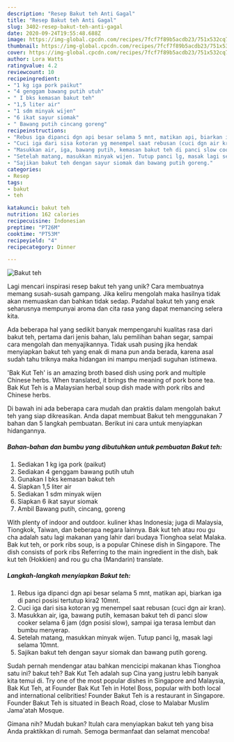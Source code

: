 ```yaml
---
description: "Resep Bakut teh Anti Gagal"
title: "Resep Bakut teh Anti Gagal"
slug: 3402-resep-bakut-teh-anti-gagal
date: 2020-09-24T19:55:48.688Z
image: https://img-global.cpcdn.com/recipes/7fcf7f89b5acdb23/751x532cq70/bakut-teh-foto-resep-utama.jpg
thumbnail: https://img-global.cpcdn.com/recipes/7fcf7f89b5acdb23/751x532cq70/bakut-teh-foto-resep-utama.jpg
cover: https://img-global.cpcdn.com/recipes/7fcf7f89b5acdb23/751x532cq70/bakut-teh-foto-resep-utama.jpg
author: Lora Watts
ratingvalue: 4.2
reviewcount: 10
recipeingredient:
- "1 kg iga pork paikut"
- "4 genggam bawang putih utuh"
- " I bks kemasan bakut teh"
- "1,5 liter air"
- "1 sdm minyak wijen"
- "6 ikat sayur siomak"
- " Bawang putih cincang goreng"
recipeinstructions:
- "Rebus iga dipanci dgn api besar selama 5 mnt, matikan api, biarkan iga di panci posisi tertutup kira2 10mnt."
- "Cuci iga dari sisa kotoran yg menempel saat rebusan (cuci dgn air kran)."
- "Masukkan air, iga, bawang putih, kemasan bakut teh di panci slow cooker selama 6 jam (dgn posisi slow), sampai iga terasa lembut dan bumbu menyerap."
- "Setelah matang, masukkan minyak wijen. Tutup panci lg, masak lagi selama 10mnt."
- "Sajikan bakut teh dengan sayur siomak dan bawang putih goreng."
categories:
- Resep
tags:
- bakut
- teh

katakunci: bakut teh 
nutrition: 162 calories
recipecuisine: Indonesian
preptime: "PT26M"
cooktime: "PT53M"
recipeyield: "4"
recipecategory: Dinner

---
```



![Bakut teh](https://img-global.cpcdn.com/recipes/7fcf7f89b5acdb23/751x532cq70/bakut-teh-foto-resep-utama.jpg)

Lagi mencari inspirasi resep bakut teh yang unik? Cara membuatnya memang susah-susah gampang. Jika keliru mengolah maka hasilnya tidak akan memuaskan dan bahkan tidak sedap. Padahal bakut teh yang enak seharusnya mempunyai aroma dan cita rasa yang dapat memancing selera kita.

Ada beberapa hal yang sedikit banyak mempengaruhi kualitas rasa dari bakut teh, pertama dari jenis bahan, lalu pemilihan bahan segar, sampai cara mengolah dan menyajikannya. Tidak usah pusing jika hendak menyiapkan bakut teh yang enak di mana pun anda berada, karena asal sudah tahu triknya maka hidangan ini mampu menjadi suguhan istimewa.

&#39;Bak Kut Teh&#39; is an amazing broth based dish using pork and multiple Chinese herbs. When translated, it brings the meaning of pork bone tea. Bak Kut Teh is a Malaysian herbal soup dish made with pork ribs and Chinese herbs.


Di bawah ini ada beberapa cara mudah dan praktis dalam mengolah bakut teh yang siap dikreasikan. Anda dapat membuat Bakut teh menggunakan 7 bahan dan 5 langkah pembuatan. Berikut ini cara untuk menyiapkan hidangannya.

<!--inarticleads1-->

##### Bahan-bahan dan bumbu yang dibutuhkan untuk pembuatan Bakut teh:

1. Sediakan 1 kg iga pork (paikut)
1. Sediakan 4 genggam bawang putih utuh
1. Gunakan  I bks kemasan bakut teh
1. Siapkan 1,5 liter air
1. Sediakan 1 sdm minyak wijen
1. Siapkan 6 ikat sayur siomak
1. Ambil  Bawang putih, cincang, goreng


With plenty of indoor and outdoor. kuliner khas Indonesia; juga di Malaysia, Tiongkok, Taiwan, dan beberapa negara lainnya. Bak kut teh atau rou gu cha adalah satu lagi makanan yang lahir dari budaya Tionghoa selat Malaka. Bak kut teh, or pork ribs soup, is a popular Chinese dish in Singapore. The dish consists of pork ribs Referring to the main ingredient in the dish, bak kut teh (Hokkien) and rou gu cha (Mandarin) translate. 

<!--inarticleads2-->

##### Langkah-langkah menyiapkan Bakut teh:

1. Rebus iga dipanci dgn api besar selama 5 mnt, matikan api, biarkan iga di panci posisi tertutup kira2 10mnt.
1. Cuci iga dari sisa kotoran yg menempel saat rebusan (cuci dgn air kran).
1. Masukkan air, iga, bawang putih, kemasan bakut teh di panci slow cooker selama 6 jam (dgn posisi slow), sampai iga terasa lembut dan bumbu menyerap.
1. Setelah matang, masukkan minyak wijen. Tutup panci lg, masak lagi selama 10mnt.
1. Sajikan bakut teh dengan sayur siomak dan bawang putih goreng.


Sudah pernah mendengar atau bahkan mencicipi makanan khas Tionghoa satu ini? bakut teh? Bak Kut Teh adalah sup Cina yang justru lebih banyak kita temui di. Try one of the most popular dishes in Singapore and Malaysia, Bak Kut Teh, at Founder Bak Kut Teh in Hotel Boss, popular with both local and international celibrities! Founder Bakut Teh is a restaurant in Singapore. Founder Bakut Teh is situated in Beach Road, close to Malabar Muslim Jama&#39;atah Mosque. 

Gimana nih? Mudah bukan? Itulah cara menyiapkan bakut teh yang bisa Anda praktikkan di rumah. Semoga bermanfaat dan selamat mencoba!
